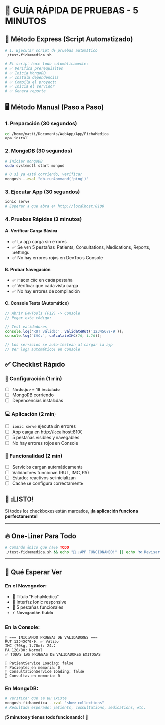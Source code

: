 # 🎯 **GUÍA RÁPIDA DE PRUEBAS - 5 MINUTOS**

## 🚀 **Método Express (Script Automatizado)**

```bash
# 1. Ejecutar script de pruebas automático
./test-fichamedica.sh

# El script hace todo automáticamente:
# ✅ Verifica prerequisites 
# ✅ Inicia MongoDB
# ✅ Instala dependencias
# ✅ Compila el proyecto
# ✅ Inicia el servidor
# ✅ Genera reporte
```

## 🖥️ **Método Manual (Paso a Paso)**

### **1. Preparación (30 segundos)**
```bash
cd /home/matti/Documents/WebApp/App/FichaMedica
npm install
```

### **2. MongoDB (30 segundos)**
```bash
# Iniciar MongoDB
sudo systemctl start mongod

# O si ya está corriendo, verificar
mongosh --eval "db.runCommand('ping')"
```

### **3. Ejecutar App (30 segundos)**
```bash
ionic serve
# Esperar a que abra en http://localhost:8100
```

### **4. Pruebas Rápidas (3 minutos)**

#### **A. Verificar Carga Básica**
- ✅ La app carga sin errores
- ✅ Se ven 5 pestañas: Patients, Consultations, Medications, Reports, Settings
- ✅ No hay errores rojos en DevTools Console

#### **B. Probar Navegación**
- ✅ Hacer clic en cada pestaña
- ✅ Verificar que cada vista carga
- ✅ No hay errores de compilación

#### **C. Console Tests (Automático)**
```javascript
// Abrir DevTools (F12) -> Console
// Pegar este código:

// Test validadores
console.log('RUT válido:', validateRut('12345678-9'));
console.log('IMC:', calculateIMC(70, 1.70));

// Los servicios se auto-testean al cargar la app
// Ver logs automáticos en console
```

## ✅ **Checklist Rápido**

### **🔧 Configuración (1 min)**
- [ ] Node.js >= 18 instalado
- [ ] MongoDB corriendo
- [ ] Dependencias instaladas

### **💻 Aplicación (2 min)**
- [ ] `ionic serve` ejecuta sin errores
- [ ] App carga en http://localhost:8100
- [ ] 5 pestañas visibles y navegables
- [ ] No hay errores rojos en Console

### **🧪 Funcionalidad (2 min)**
- [ ] Servicios cargan automáticamente
- [ ] Validadores funcionan (RUT, IMC, PA)
- [ ] Estados reactivos se inicializan
- [ ] Cache se configura correctamente

## 🎉 **¡LISTO!**

Si todos los checkboxes están marcados, **¡la aplicación funciona perfectamente!**

---

## 🔥 **One-Liner Para Todo**

```bash
# Comando único que hace TODO
./test-fichamedica.sh && echo "🎉 ¡APP FUNCIONANDO!" || echo "❌ Revisar errores"
```

---

## 📱 **Qué Esperar Ver**

### **En el Navegador:**
- 🏥 Título "FichaMedica" 
- 📱 Interfaz Ionic responsive
- 🎯 5 pestañas funcionales
- ⚡ Navegación fluida

### **En la Console:**
```
🧪 === INICIANDO PRUEBAS DE VALIDADORES ===
RUT 12345678-9: ✅ Válido
IMC (70kg, 1.70m): 24.2
PA 120/80: Normal
✅ TODAS LAS PRUEBAS DE VALIDADORES EXITOSAS

🔄 PatientService Loading: false
👥 Pacientes en memoria: 0
🔄 ConsultationService Loading: false
🏥 Consultas en memoria: 0
```

### **En MongoDB:**
```bash
# Verificar que la BD existe
mongosh fichamedica --eval "show collections"
# Resultado esperado: patients, consultations, medications, etc.
```

¡**5 minutos y tienes todo funcionando!** 🚀